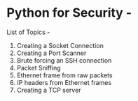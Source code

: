 # Python for Security  -

List of Topics - 

1. Creating a Socket Connection 
2. Creating a Port Scanner
3. Brute forcing an SSH connection 
4. Packet Sniffing
5. Ethernet frame from raw packets
6. IP headers from Ethernet frames
7. Creating a TCP server
